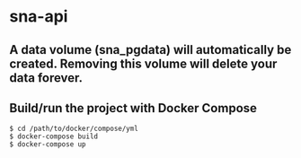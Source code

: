 # sna-api

## A data volume (sna_pgdata) will automatically be created. Removing this volume will delete your data forever.

## Build/run the project with Docker Compose
```
$ cd /path/to/docker/compose/yml
$ docker-compose build
$ docker-compose up
```